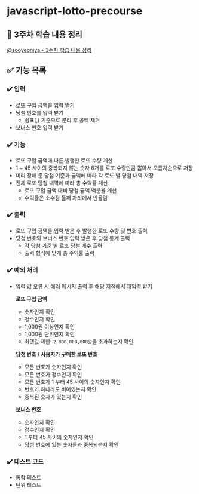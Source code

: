 # javascript-lotto-precourse

## 📖 3주차 학습 내용 정리

[@sooyeoniya - 3주차 학습 내용 정리](about:blank)

## ✅ 기능 목록

### ✔️ 입력

  - 로또 구입 금액을 입력 받기
  - 당첨 번호를 입력 받기
    - 쉼표(,) 기준으로 분리 후 공백 제거
  - 보너스 번호 입력 받기

### ✔️ 기능

  - 로또 구입 금액에 따른 발행한 로또 수량 계산
  - 1 ~ 45 사이의 중복되지 않는 숫자 6개를 로또 수량만큼 뽑아서 오름차순으로 저장
  - 미리 정해 둔 당첨 기준과 금액에 따라 각 로또 별 당첨 내역 저장
  - 전체 로또 당첨 내역에 따라 총 수익률 계산
    - 로또 구입 금액 대비 당첨 금액 백분율 계산
    - 수익률은 소수점 둘째 자리에서 반올림

### ✔️ 출력

  - 로또 구입 금액을 입력 받은 후 발행한 로또 수량 및 번호 출력
  - 당첨 번호와 보너스 번호 입력 받은 후 당첨 통계 출력
    - 각 당첨 기준 별 로또 당첨 개수 출력
    - 출력 형식에 맞게 총 수익률 출력

### ✔️ 예외 처리
  - 입력 값 오류 시 에러 메시지 출력 후 해당 지점에서 재입력 받기

    **로또 구입 금액**
    - 숫자인지 확인
    - 정수인지 확인
    - 1,000원 이상인지 확인
    - 1,000원 단위인지 확인
    - 최댓값 제한: `2,000,000,000원`을 초과하는지 확인

    **당첨 번호 / 사용자가 구매한 로또 번호**
    - 모든 번호가 숫자인지 확인
    - 모든 번호가 정수인지 확인
    - 모든 번호가 1 부터 45 사이의 숫자인지 확인
    - 번호가 하나라도 비어있는지 확인
    - 중복된 숫자가 있는지 확인
  
    **보너스 번호**
    - 숫자인지 확인
    - 정수인지 확인
    - 1 부터 45 사이의 숫자인지 확인
    - 당첨 번호에 있는 숫자들과 중복되는지 확인

### ✔️ 테스트 코드

  - 통합 테스트
  - 단위 테스트
